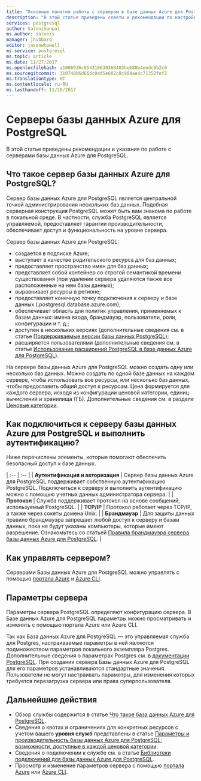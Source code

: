 ```yaml
---
title: "Основные понятия работы с сервером в базе данных Azure для PostgreSQL | Документация Майкрософт"
description: "В этой статье приведены советы и рекомендации по настройке серверов Базы данных Azure для PostgreSQL и управлению ими."
services: postgresql
author: SaloniSonpal
ms.author: salonis
manager: jhubbard
editor: jasonwhowell
ms.service: postgresql
ms.topic: article
ms.date: 11/27/2017
ms.openlocfilehash: a1008936c053316630360403be688e4eedc8b2c0
ms.sourcegitcommit: 310748b6d66dc0445e682c8c904ae4c71352fef2
ms.translationtype: HT
ms.contentlocale: ru-RU
ms.lasthandoff: 11/28/2017
---
```

# <a name="azure-database-for-postgresql-servers"></a>Серверы базы данных Azure для PostgreSQL
В этой статье приведены рекомендации и указания по работе с серверами базы данных Azure для PostgreSQL.

## <a name="what-is-an-azure-database-for-postgresql-server"></a>Что такое сервер базы данных Azure для PostgreSQL?
Сервер базы данных Azure для PostgreSQL является центральной точкой администрирования нескольких баз данных. Подобная серверная конструкция PostgreSQL может быть вам знакома по работе в локальной среде. В частности, служба PostgreSQL является управляемой, предоставляет гарантии производительности, обеспечивает доступ и функциональность на уровне сервера.

Сервер базы данных Azure для PostgreSQL:

- создается в подписке Azure;
- выступает в качестве родительского ресурса для баз данных;
- предоставляет пространство имен для баз данных;
- представляет собой контейнер со строгой семантикой времени существования (при удалении сервера удаляются также все расположенные на нем базы данных);
- выравнивает ресурсы в регионе;
- предоставляет конечную точку подключения к серверу и базе данных (.postgresql.database.azure.com);
- обеспечивает область для политик управления, применяемых к базам данных: имена входа, брандмауэр, пользователи, роли, конфигурации и т. д.;
- доступен в нескольких версиях (дополнительные сведения см. в статье [Поддерживаемые версии базы данных PostgreSQL](concepts-supported-versions.md));
- расширяется пользователями (дополнительные сведения см. в статье [Использование расширений PostgreSQL в базе данных Azure для PostgreSQL](concepts-extensions.md)).

На сервере базы данных Azure для PostgreSQL можно создать одну или несколько баз данных. Можно создать по одной базе данных на каждом сервере, чтобы использовать все ресурсы, или несколько баз данных, чтобы предоставить общий доступ к ресурсам. Цена формируется для каждого сервера, исходя из конфигурации ценовой категории, единиц вычислений и хранилища (ГБ). Дополнительные сведения см. в разделе [Ценовые категории](./concepts-service-tiers.md).

## <a name="how-do-i-connect-and-authenticate-to-an-azure-database-for-postgresql-server"></a>Как подключиться к серверу базы данных Azure для PostgreSQL и выполнить аутентификацию?
Ниже перечислены элементы, которые помогают обеспечить безопасный доступ к базе данных.

| :-- | :-- | | **Аутентификация и авторизация** | Сервер базы данных Azure для PostgreSQL поддерживает собственную аутентификацию PostgreSQL. Подключиться к серверу и выполнить аутентификацию можно с помощью учетных данных администратора сервера. | | **Протокол** | Служба поддерживает протокол на основе сообщений, используемый PostgreSQL. | | **TCP/IP** | Протокол работает через TCP/IP, а также через сокеты домена Unix. | | **Брандмауэр** | Для защиты данных правило брандмауэра запрещает любой доступ к серверу и базам данных, пока не будут указаны компьютеры, которые имеют разрешение. Ознакомьтесь со статьей [Правила брандмауэра сервера базы данных Azure для PostgreSQL](concepts-firewall-rules.md). |

## <a name="how-do-i-manage-a-server"></a>Как управлять сервером?
Серверами Базы данных Azure для PostgreSQL можно управлять с помощью [портала Azure](https://portal.azure.com) и [Azure CLI](/cli/azure/postgres).

## <a name="server-parameters"></a>Параметры сервера
Параметры сервера PostgreSQL определяют конфигурацию сервера. В Базе данных Azure для PostgreSQL параметры можно просматривать и изменять с помощью портала Azure или Azure CLI. 

Так как База данных Azure для PostgreSQL — это управляемая служба для Postgres, настраиваемые параметры в ней являются подмножеством параметров локального экземпляра Postgres. Дополнительные сведения о параметрах Postgres см. в [документации PostgreSQL](https://www.postgresql.org/docs/9.6/static/runtime-config.html). При создании сервера Базы данных Azure для PostgreSQL для его параметров устанавливаются стандартные значения. Пользователи не могут настраивать параметры, для изменения которых требуется перезагрузка сервера или права суперпользователя.


## <a name="next-steps"></a>Дальнейшие действия
- Обзор службы содержится в статье [Что такое база данных Azure для PostgreSQL](overview.md).
- Сведения о квотах и ограничениях для конкретных ресурсов с учетом вашего **уровня служб** представлены в статье [Параметры и производительность базы данных Azure для PostgreSQL: возможности, доступные в каждой ценовой категории](concepts-service-tiers.md).
- Сведения о подключении к службе см. в статье [Библиотеки подключений для базы данных Azure для PostgreSQL](concepts-connection-libraries.md).
- Просмотр и изменение параметров сервера с помощью [портала Azure](howto-configure-server-parameters-using-portal.md) или [Azure CLI](howto-configure-server-parameters-using-cli.md).
